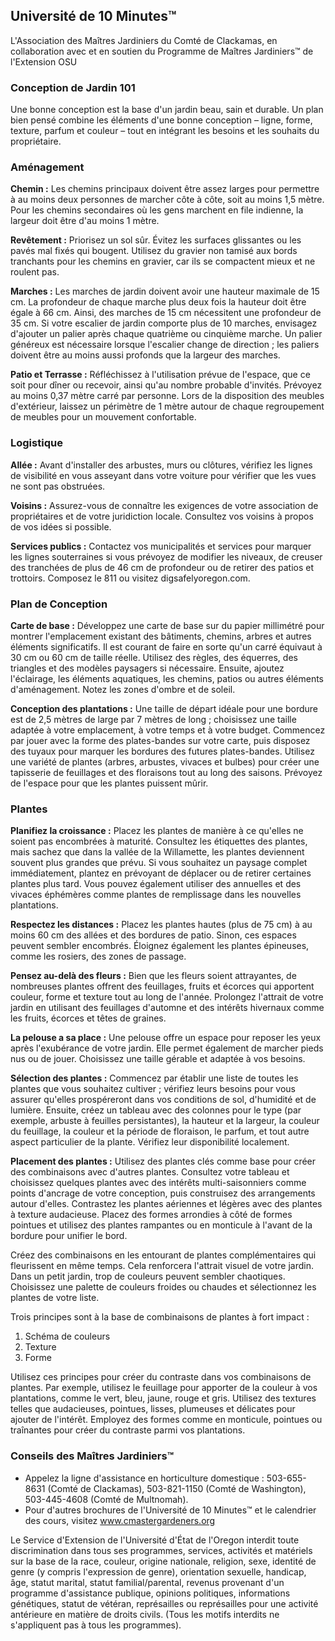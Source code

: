 ## Université de 10 Minutes™  
L'Association des Maîtres Jardiniers du Comté de Clackamas, en collaboration avec et en soutien du Programme de Maîtres Jardiniers™ de l'Extension OSU  

### Conception de Jardin 101  

Une bonne conception est la base d'un jardin beau, sain et durable. Un plan bien pensé combine les éléments d'une bonne conception – ligne, forme, texture, parfum et couleur – tout en intégrant les besoins et les souhaits du propriétaire.  

### Aménagement  
**Chemin :** Les chemins principaux doivent être assez larges pour permettre à au moins deux personnes de marcher côte à côte, soit au moins 1,5 mètre. Pour les chemins secondaires où les gens marchent en file indienne, la largeur doit être d'au moins 1 mètre.  

**Revêtement :** Priorisez un sol sûr. Évitez les surfaces glissantes ou les pavés mal fixés qui bougent. Utilisez du gravier non tamisé aux bords tranchants pour les chemins en gravier, car ils se compactent mieux et ne roulent pas.  

**Marches :** Les marches de jardin doivent avoir une hauteur maximale de 15 cm. La profondeur de chaque marche plus deux fois la hauteur doit être égale à 66 cm. Ainsi, des marches de 15 cm nécessitent une profondeur de 35 cm. Si votre escalier de jardin comporte plus de 10 marches, envisagez d'ajouter un palier après chaque quatrième ou cinquième marche. Un palier généreux est nécessaire lorsque l'escalier change de direction ; les paliers doivent être au moins aussi profonds que la largeur des marches.  

**Patio et Terrasse :** Réfléchissez à l'utilisation prévue de l'espace, que ce soit pour dîner ou recevoir, ainsi qu'au nombre probable d'invités. Prévoyez au moins 0,37 mètre carré par personne. Lors de la disposition des meubles d'extérieur, laissez un périmètre de 1 mètre autour de chaque regroupement de meubles pour un mouvement confortable.  

### Logistique  
**Allée :** Avant d'installer des arbustes, murs ou clôtures, vérifiez les lignes de visibilité en vous asseyant dans votre voiture pour vérifier que les vues ne sont pas obstruées.  

**Voisins :** Assurez-vous de connaître les exigences de votre association de propriétaires et de votre juridiction locale. Consultez vos voisins à propos de vos idées si possible.  

**Services publics :** Contactez vos municipalités et services pour marquer les lignes souterraines si vous prévoyez de modifier les niveaux, de creuser des tranchées de plus de 46 cm de profondeur ou de retirer des patios et trottoirs. Composez le 811 ou visitez digsafelyoregon.com.  

### Plan de Conception  
**Carte de base :** Développez une carte de base sur du papier millimétré pour montrer l'emplacement existant des bâtiments, chemins, arbres et autres éléments significatifs. Il est courant de faire en sorte qu'un carré équivaut à 30 cm ou 60 cm de taille réelle. Utilisez des règles, des équerres, des triangles et des modèles paysagers si nécessaire. Ensuite, ajoutez l'éclairage, les éléments aquatiques, les chemins, patios ou autres éléments d'aménagement. Notez les zones d'ombre et de soleil.  

**Conception des plantations :** Une taille de départ idéale pour une bordure est de 2,5 mètres de large par 7 mètres de long ; choisissez une taille adaptée à votre emplacement, à votre temps et à votre budget. Commencez par jouer avec la forme des plates-bandes sur votre carte, puis disposez des tuyaux pour marquer les bordures des futures plates-bandes. Utilisez une variété de plantes (arbres, arbustes, vivaces et bulbes) pour créer une tapisserie de feuillages et des floraisons tout au long des saisons. Prévoyez de l'espace pour que les plantes puissent mûrir.  

### Plantes  
**Planifiez la croissance :** Placez les plantes de manière à ce qu'elles ne soient pas encombrées à maturité. Consultez les étiquettes des plantes, mais sachez que dans la vallée de la Willamette, les plantes deviennent souvent plus grandes que prévu. Si vous souhaitez un paysage complet immédiatement, plantez en prévoyant de déplacer ou de retirer certaines plantes plus tard. Vous pouvez également utiliser des annuelles et des vivaces éphémères comme plantes de remplissage dans les nouvelles plantations.  

**Respectez les distances :** Placez les plantes hautes (plus de 75 cm) à au moins 60 cm des allées et des bordures de patio. Sinon, ces espaces peuvent sembler encombrés. Éloignez également les plantes épineuses, comme les rosiers, des zones de passage.  

**Pensez au-delà des fleurs :** Bien que les fleurs soient attrayantes, de nombreuses plantes offrent des feuillages, fruits et écorces qui apportent couleur, forme et texture tout au long de l'année. Prolongez l'attrait de votre jardin en utilisant des feuillages d'automne et des intérêts hivernaux comme les fruits, écorces et têtes de graines.  

**La pelouse a sa place :** Une pelouse offre un espace pour reposer les yeux après l'exubérance de votre jardin. Elle permet également de marcher pieds nus ou de jouer. Choisissez une taille gérable et adaptée à vos besoins.  

**Sélection des plantes :** Commencez par établir une liste de toutes les plantes que vous souhaitez cultiver ; vérifiez leurs besoins pour vous assurer qu'elles prospéreront dans vos conditions de sol, d'humidité et de lumière. Ensuite, créez un tableau avec des colonnes pour le type (par exemple, arbuste à feuilles persistantes), la hauteur et la largeur, la couleur du feuillage, la couleur et la période de floraison, le parfum, et tout autre aspect particulier de la plante. Vérifiez leur disponibilité localement.  

**Placement des plantes :** Utilisez des plantes clés comme base pour créer des combinaisons avec d'autres plantes. Consultez votre tableau et choisissez quelques plantes avec des intérêts multi-saisonniers comme points d'ancrage de votre conception, puis construisez des arrangements autour d'elles. Contrastez les plantes aériennes et légères avec des plantes à texture audacieuse. Placez des formes arrondies à côté de formes pointues et utilisez des plantes rampantes ou en monticule à l'avant de la bordure pour unifier le bord.  

Créez des combinaisons en les entourant de plantes complémentaires qui fleurissent en même temps. Cela renforcera l'attrait visuel de votre jardin. Dans un petit jardin, trop de couleurs peuvent sembler chaotiques. Choisissez une palette de couleurs froides ou chaudes et sélectionnez les plantes de votre liste.  

Trois principes sont à la base de combinaisons de plantes à fort impact :  
1. Schéma de couleurs  
2. Texture  
3. Forme  

Utilisez ces principes pour créer du contraste dans vos combinaisons de plantes. Par exemple, utilisez le feuillage pour apporter de la couleur à vos plantations, comme le vert, bleu, jaune, rouge et gris. Utilisez des textures telles que audacieuses, pointues, lisses, plumeuses et délicates pour ajouter de l'intérêt. Employez des formes comme en monticule, pointues ou traînantes pour créer du contraste parmi vos plantations.  

### Conseils des Maîtres Jardiniers™  
- Appelez la ligne d'assistance en horticulture domestique : 503-655-8631 (Comté de Clackamas), 503-821-1150 (Comté de Washington), 503-445-4608 (Comté de Multnomah).  
- Pour d'autres brochures de l'Université de 10 Minutes™ et le calendrier des cours, visitez www.cmastergardeners.org  

Le Service d'Extension de l'Université d'État de l'Oregon interdit toute discrimination dans tous ses programmes, services, activités et matériels sur la base de la race, couleur, origine nationale, religion, sexe, identité de genre (y compris l'expression de genre), orientation sexuelle, handicap, âge, statut marital, statut familial/parental, revenus provenant d'un programme d'assistance publique, opinions politiques, informations génétiques, statut de vétéran, représailles ou représailles pour une activité antérieure en matière de droits civils. (Tous les motifs interdits ne s'appliquent pas à tous les programmes).  